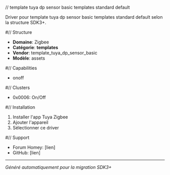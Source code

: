 // template tuya dp sensor basic   templates   standard default

Driver pour template tuya dp sensor basic   templates   standard default selon la structure SDK3+.

#// Structure
- **Domaine**: Zigbee
- **Catégorie**: __templates__
- **Vendor**: template_tuya_dp_sensor_basic
- **Modèle**: assets

#// Capabilities
- onoff

#// Clusters
- 0x0006: On/Off

#// Installation
1. Installer l'app Tuya Zigbee
2. Ajouter l'appareil
3. Sélectionner ce driver

#// Support
- Forum Homey: [lien]
- GitHub: [lien]

---
*Généré automatiquement pour la migration SDK3+*